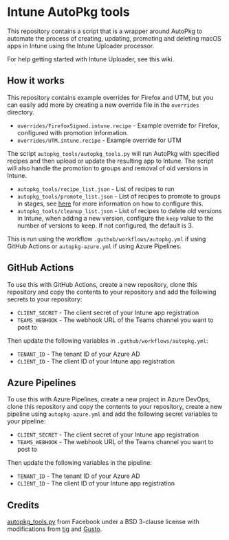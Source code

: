 # Intune AutoPkg tools

This repository contains a script that is a wrapper around AutoPkg to automate the process of creating, updating, promoting and deleting macOS apps in Intune using the Intune Uploader processor.

For help getting started with Intune Uploader, see this wiki.

## How it works
This repository contains example overrides for Firefox and UTM, but you can easily add more by creating a new override file in the `overrides` directory.
- `overrides/FirefoxSigned.intune.recipe` - Example override for Firefox, configured with promotion information.
- `overrides/UTM.intune.recipe` - Example override for UTM

The script `autopkg_tools/autopkg_tools.py` will run AutoPkg with specified recipes and then upload or update the resulting app to Intune. The script will also handle the promotion to groups and removal of old versions in Intune.

- `autopkg_tools/recipe_list.json` - List of recipes to run
- `autopkg_tools/promote_list.json` - List of recipes to promote to groups in stages, see [here](https://github.com/almenscorner/intune-uploader/wiki/IntuneAppPromoter) for more information on how to configure this.
- `autopkg_tools/cleanup_list.json` - List of recipes to delete old versions in Intune, when adding a new version, configure the `keep` value to the number of versions to keep. If not configured, the default is 3.

This is run using the workflow `.guthub/workflows/autopkg.yml` if using GitHub Actions or `autopkg-azure.yml` if using Azure Pipelines.

## GitHub Actions
To use this with GitHub Actions, create a new repository, clone this repository and copy the contents to your repository and add the following secrets to your repository:
- `CLIENT_SECRET` - The client secret of your Intune app registration
- `TEAMS_WEBHOOK` - The webhook URL of the Teams channel you want to post to

Then update the following variables in `.guthub/workflows/autopkg.yml`:
- `TENANT_ID` - The tenant ID of your Azure AD
- `CLIENT_ID` - The client ID of your Intune app registration

## Azure Pipelines
To use this with Azure Pipelines, create a new project in Azure DevOps, clone this repository and copy the contents to your repository, create a new pipeline using `autopkg-azure.yml` and add the following secret variables to your pipeline:
- `CLIENT_SECRET` - The client secret of your Intune app registration
- `TEAMS_WEBHOOK` - The webhook URL of the Teams channel you want to post to

Then update the following variables in the pipeline:
- `TENANT_ID` - The tenant ID of your Azure AD
- `CLIENT_ID` - The client ID of your Intune app registration

## Credits
[autopkg_tools.py](https://github.com/facebook/IT-CPE/tree/master/legacy/autopkg_tools) from Facebook under a BSD 3-clause license with modifications from [tig](https://6fx.eu) and [Gusto](https://github.com/Gusto/it-cpe-opensource/blob/ac845ca9a4d6eccb8ffb2c05c9c5f31eeed095d5/autopkg/autopkg_tools.py).